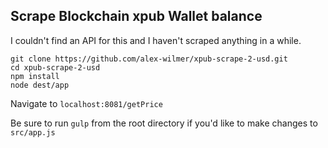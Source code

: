 ## Scrape Blockchain xpub Wallet balance

I couldn't find an API for this and I haven't scraped anything in a while.

    git clone https://github.com/alex-wilmer/xpub-scrape-2-usd.git
    cd xpub-scrape-2-usd
    npm install
    node dest/app

Navigate to `localhost:8081/getPrice`

Be sure to run `gulp` from the root directory
if you'd like to make changes to `src/app.js`
